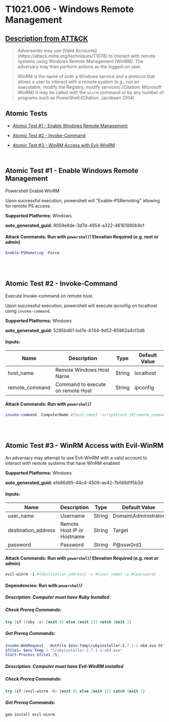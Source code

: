 # T1021.006 - Windows Remote Management
## [Description from ATT&CK](https://attack.mitre.org/techniques/T1021/006)
<blockquote>Adversaries may use [Valid Accounts](https://attack.mitre.org/techniques/T1078) to interact with remote systems using Windows Remote Management (WinRM). The adversary may then perform actions as the logged-on user.

WinRM is the name of both a Windows service and a protocol that allows a user to interact with a remote system (e.g., run an executable, modify the Registry, modify services).(Citation: Microsoft WinRM) It may be called with the `winrm` command or by any number of programs such as PowerShell.(Citation: Jacobsen 2014)</blockquote>

## Atomic Tests

- [Atomic Test #1 - Enable Windows Remote Management](#atomic-test-1---enable-windows-remote-management)

- [Atomic Test #2 - Invoke-Command](#atomic-test-2---invoke-command)

- [Atomic Test #3 - WinRM Access with Evil-WinRM](#atomic-test-3---winrm-access-with-evil-winrm)


<br/>

## Atomic Test #1 - Enable Windows Remote Management
Powershell Enable WinRM

Upon successful execution, powershell will "Enable-PSRemoting" allowing for remote PS access.

**Supported Platforms:** Windows


**auto_generated_guid:** 9059e8de-3d7d-4954-a322-46161880b9cf






#### Attack Commands: Run with `powershell`!  Elevation Required (e.g. root or admin) 


```powershell
Enable-PSRemoting -Force
```






<br/>
<br/>

## Atomic Test #2 - Invoke-Command
Execute Invoke-command on remote host.

Upon successful execution, powershell will execute ipconfig on localhost using `invoke-command`.

**Supported Platforms:** Windows


**auto_generated_guid:** 5295bd61-bd7e-4744-9d52-85962a4cf2d6





#### Inputs:
| Name | Description | Type | Default Value |
|------|-------------|------|---------------|
| host_name | Remote Windows Host Name | String | localhost|
| remote_command | Command to execute on remote Host | String | ipconfig|


#### Attack Commands: Run with `powershell`! 


```powershell
invoke-command -ComputerName #{host_name} -scriptblock {#{remote_command}}
```






<br/>
<br/>

## Atomic Test #3 - WinRM Access with Evil-WinRM
An adversary may attempt to use Evil-WinRM with a valid account to interact with remote systems that have WinRM enabled

**Supported Platforms:** Windows


**auto_generated_guid:** efe86d95-44c4-4509-ae42-7bfd9d1f5b3d





#### Inputs:
| Name | Description | Type | Default Value |
|------|-------------|------|---------------|
| user_name | Username | String | Domain&#92;Administrator|
| destination_address | Remote Host IP or Hostname | String | Target|
| password | Password | String | P@ssw0rd1|


#### Attack Commands: Run with `powershell`!  Elevation Required (e.g. root or admin) 


```powershell
evil-winrm -i #{destination_address} -u #{user_name} -p #{password}
```




#### Dependencies:  Run with `powershell`!
##### Description: Computer must have Ruby Installed
##### Check Prereq Commands:
```powershell
try {if (ruby -v) {exit 0} else {exit 1}} catch {exit 1}
```
##### Get Prereq Commands:
```powershell
Invoke-WebRequest  -OutFile $env:Temp\rubyinstaller-2.7.1-1-x64.exe https://github.com/oneclick/rubyinstaller2/releases/download/RubyInstaller-2.7.1-1/rubyinstaller-2.7.1-1-x64.exe
$file1= $env:Temp + "\rubyinstaller-2.7.1-1-x64.exe"
Start-Process $file1 /S;
```
##### Description: Computer must have Evil-WinRM installed
##### Check Prereq Commands:
```powershell
try {if (evil-winrm -h) {exit 0} else {exit 1}} catch {exit 1}
```
##### Get Prereq Commands:
```powershell
gem install evil-winrm
```




<br/>
